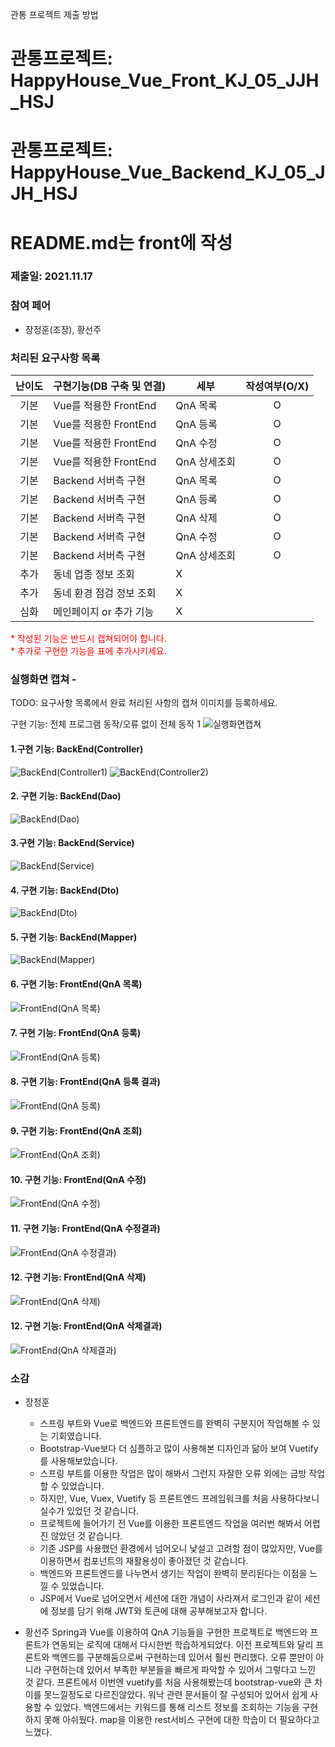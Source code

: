 관통 프로젝트 제출 방법

# 관통프로젝트: HappyHouse_Vue_Front_KJ_05_JJH_HSJ
# 관통프로젝트: HappyHouse_Vue_Backend_KJ_05_JJH_HSJ
# README.md는 front에 작성


### 제출일: 2021.11.17

### 참여 페어
- 장정훈(조장), 황선주

### 처리된 요구사항 목록

|난이도|구현기능(DB 구축 및 연결)|세부|작성여부(O/X)|
|:---:|---|---|:---:|
|기본|Vue를 적용한 FrontEnd|QnA 목록|O|
|기본|Vue를 적용한 FrontEnd|QnA 등록|O|
|기본|Vue를 적용한 FrontEnd|QnA 수정|O|
|기본|Vue를 적용한 FrontEnd|QnA 상세조회|O|
|기본|Backend 서버측 구현|QnA 목록|O|
|기본|Backend 서버측 구현|QnA 등록|O|
|기본|Backend 서버측 구현|QnA 삭제|O|
|기본|Backend 서버측 구현|QnA 수정|O|
|기본|Backend 서버측 구현|QnA 상세조회|O|
|추가|동네 업종 정보 조회|X|
|추가|동네 환경 점검 정보 조회|X|
|심화|메인페이지 or 추가 기능|X|

<span style="color:red">
* 작성된 기능은 반드시 캡쳐되어야 합니다.<br>
* 추가로 구현한 기능을 표에 추가시키세요.
</span>

### 실행화면 캡쳐 -
TODO: 요구사항 목록에서 완료 처리된 사항의 캡쳐 이미지를 등록하세요.

구현 기능: 전체 프로그램 동작/오류 없이 전체 동작 1
![실행화면캡쳐](./화면캡쳐/화면캡쳐_Main화면_web.png)

#### 1.구현 기능: BackEnd(Controller)

![BackEnd(Controller1)](./제출캡처/backend_controller1.PNG)
![BackEnd(Controller2)](./제출캡처/backend_controller2.PNG)



#### 2. 구현 기능: BackEnd(Dao)

![BackEnd(Dao)](./제출캡처/backend_dao.PNG)



#### 3.구현 기능: BackEnd(Service)

![BackEnd(Service)](./제출캡처/backend_service.PNG)



#### 4. 구현 기능: BackEnd(Dto)

![BackEnd(Dto)](./제출캡처/backend_dto.PNG)



#### 5. 구현 기능: BackEnd(Mapper)

![BackEnd(Mapper)](./제출캡처/backend_mapper.PNG)



#### 6. 구현 기능: FrontEnd(QnA 목록)

![FrontEnd(QnA 목록)](./제출캡처/QAList.png)



#### 7. 구현 기능: FrontEnd(QnA 등록)
![FrontEnd(QnA 등록)](./제출캡처/QARegist.png)



#### 8. 구현 기능: FrontEnd(QnA 등록 결과)

![FrontEnd(QnA 등록)](./제출캡처/QARegistResult.png)



#### 9. 구현 기능: FrontEnd(QnA 조회)
![FrontEnd(QnA 조회)](./제출캡처/QADetail.png)



#### 10. 구현 기능: FrontEnd(QnA 수정)

![FrontEnd(QnA 수정)](./제출캡처/QAModify.png)



#### 11. 구현 기능: FrontEnd(QnA 수정결과)

![FrontEnd(QnA 수정결과)](./제출캡처/QAModifyResult.png)

#### 12. 구현 기능: FrontEnd(QnA 삭제)

![FrontEnd(QnA 삭제)](./제출캡처/QADelete.png)



#### 12. 구현 기능: FrontEnd(QnA 삭제결과)

![FrontEnd(QnA 삭제결과)](./제출캡처/QADeleteResult.png)



### 소감

+ 장정훈
  + 스프링 부트와 Vue로 백엔드와 프론트엔드를 완벽히 구분지어 작업해볼 수 있는 기회였습니다.
  + Bootstrap-Vue보다 더 심플하고 많이 사용해본 디자인과 닮아 보여 Vuetify를 사용해보았습니다.
  + 스프링 부트를 이용한 작업은 많이 해봐서 그런지 자잘한 오류 외에는 금방 작업할 수 있었습니다.
  + 하지만, Vue, Vuex, Vuetify 등 프론트엔드 프레임워크를 처음 사용하다보니 실수가 있었던 것 같습니다.
  + 프로젝트에 들어가기 전 Vue를 이용한 프론트엔드 작업을 여러번 해봐서 어렵진 않았던 것 같습니다.
  + 기존 JSP를 사용했던 환경에서 넘어오니 낯설고 고려할 점이 많았지만, Vue를 이용하면서 컴포넌트의 재활용성이 좋아졌던 것 같습니다.
  + 백엔드와 프론트엔드를 나누면서 생기는 작업이 완벽히 분리된다는 이점을 느낄 수 있었습니다.
  + JSP에서 Vue로 넘어오면서 세션에 대한 개념이 사라져서 로그인과 같이 세션에 정보를 담기 위해 JWT와 토큰에 대해 공부해보고자 합니다.



+ 황선주
  Spring과 Vue를 이용하여 QnA 기능들을 구현한 프로젝트로 백엔드와 프론트가 연동되는 로직에 대해서 다시한번 학습하게되었다. 이전 프로젝트와 달리 프론트와 백엔드를 구분해둠으로써 구현하는데 있어서 훨씬 편리했다. 오류 뿐만이 아니라 구현하는데 있어서 부족한 부분들을 빠르게 파악할 수 있어서 그렇다고 느낀 것 같다. 프론트에서 이번엔 vuetify를 처음 사용해봤는데 bootstrap-vue와 큰 차이를 못느낄정도로 다르진않았다. 워낙 관련 문서들이 잘 구성되어 있어서 쉽게 사용할 수 있었다. 백엔드에서는 키워드를 통해 리스트 정보를 조회하는 기능을 구현하지 못해 아쉬웠다. map을 이용한 rest서비스 구현에 대한 학습이 더 필요하다고 느꼈다.
